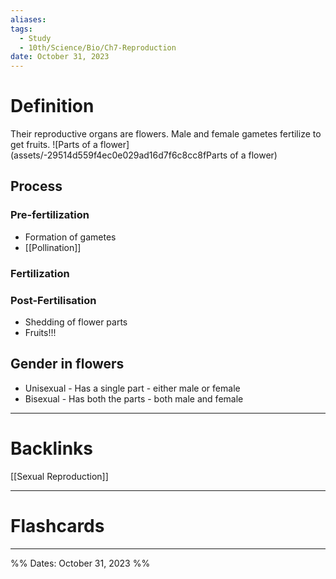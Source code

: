 ```yaml
---
aliases: 
tags:
  - Study
  - 10th/Science/Bio/Ch7-Reproduction
date: October 31, 2023
---
```

# Definition
Their reproductive organs are flowers. Male and female gametes fertilize to get fruits.
![Parts of a flower](assets/-29514d559f4ec0e029ad16d7f6c8cc8fParts of a flower)
## Process
### Pre-fertilization
- Formation of gametes
- [[Pollination]]
### Fertilization
### Post-Fertilisation
- Shedding of flower parts
- Fruits!!!
## Gender in flowers
- Unisexual - Has a single part - either male or female
- Bisexual - Has both the parts - both male and female
---
# Backlinks
[[Sexual Reproduction]]

---
# Flashcards

---
%%
Dates: October 31, 2023
%%